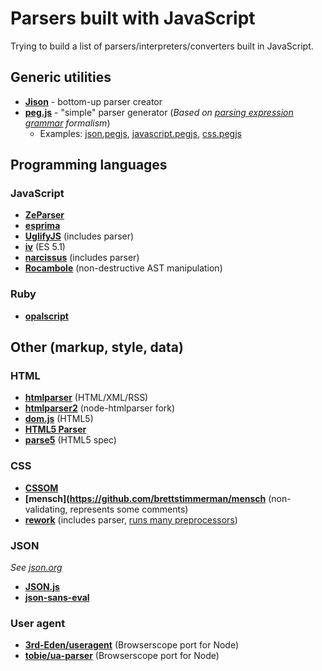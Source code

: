 # Parsers built with JavaScript

Trying to build a list of parsers/interpreters/converters built in JavaScript.

## Generic utilities

* **[Jison](https://github.com/zaach/jison)** - bottom-up parser creator
* **[peg.js](https://github.com/dmajda/pegjs)** - "simple" parser generator (*Based on [parsing expression grammar](http://en.wikipedia.org/wiki/Parsing_expression_grammar) formalism*)
  * Examples: [json.pegjs](https://github.com/dmajda/pegjs/blob/master/examples/json.pegjs), [javascript.pegjs](https://github.com/dmajda/pegjs/blob/master/examples/javascript.pegjs), [css.pegjs](https://github.com/dmajda/pegjs/blob/master/examples/css.pegjs)

## Programming languages

### JavaScript

* **[ZeParser](https://github.com/qfox/ZeParser)**
* **[esprima](https://github.com/ariya/esprima)**
* **[UglifyJS](https://github.com/mishoo/UglifyJS/)** (includes parser)
* **[iv](https://github.com/Constellation/iv)** (ES 5.1)
* **[narcissus](https://github.com/mozilla/narcissus/tree/master/lib)** (includes parser)
* **[Rocambole](https://github.com/millermedeiros/rocambole)** (non-destructive AST manipulation)

### Ruby

* **[opalscript](http://opalscript.org)**

## Other (markup, style, data)

### HTML

* **[htmlparser](https://github.com/tautologistics/node-htmlparser)** (HTML/XML/RSS)
* **[htmlparser2](https://github.com/fb55/htmlparser2)** (node-htmlparser fork)
* **[dom.js](https://github.com/andreasgal/dom.js)** (HTML5)
* **[HTML5 Parser](https://github.com/blowsie/Pure-JavaScript-HTML5-Parser)**
* **[parse5](https://github.com/inikulin/parse5)** (HTML5 spec)

### CSS

* **[CSSOM](https://github.com/NV/CSSOM)**
* **[mensch](https://github.com/brettstimmerman/mensch** (non-validating, represents some comments)
* **[rework](https://github.com/visionmedia/rework)** (includes parser, [runs many preprocessors](https://github.com/visionmedia/rework#built-with-rework))

### JSON

*See [json.org](http://json.org)*

* **[JSON.js](https://github.com/douglascrockford/JSON-js)**
* **[json-sans-eval](http://code.google.com/p/json-sans-eval/)**

### User agent

* **[3rd-Eden/useragent](https://github.com/3rd-Eden/useragent)** (Browserscope port for Node)
* **[tobie/ua-parser](https://github.com/tobie/ua-parser#usage--nodejs)** (Browserscope port for Node)
